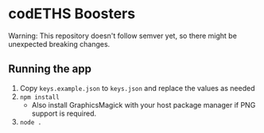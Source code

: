 # codETHS Boosters

Warning: This repository doesn't follow semver yet, so there might be unexpected breaking changes.

## Running the app
1) Copy `keys.example.json` to `keys.json` and replace the values as needed
2) `npm install`
   * Also install GraphicsMagick with your host package manager if PNG support is required.
3) `node .`
